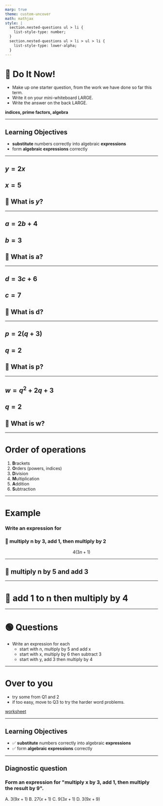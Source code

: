 ```yaml
---
marp: true
theme: custom-uncover
math: mathjax
style: |
  section.nested-questions ul > li {
    list-style-type: number;
  }
  section.nested-questions ul > li > ul > li {
    list-style-type: lower-alpha;
  }
---
```


# :memo: Do It Now!

- Make up one starter question, from the work we have done so far this term.
- Write it on your mini-whiteboard LARGE.
- Write the answer on the back LARGE.

**indices, prime factors, algebra**

---

## Learning Objectives

- **substitute** numbers correctly into algebraic **expressions**
- form **algebraic expressions** correctly

---

## $y = 2x$

## $x = 5$ 

## :memo: What is $y$?

---

## $a = 2b + 4$

## $b = 3$

## :memo: What is a?

---
## $d = 3c+6$

## $c = 7$

## :memo: What is d?
---

## $p = 2(q+3)$

## $q = 2$

## :memo: What is p?

---

## $w = q^2 + 2q + 3$

## $q=2$

## :memo: What is w?

---

# Order of operations

1. **B**rackets
2. **O**rders (powers, indices)
3. **D**ivision
4. **M**ultiplication
5. **A**ddition
6. **S**ubtraction

---
# Example
### Write an expression for

### :memo: multiply n by 3, add 1, then multiply by 2
 
$$4(3n+1)$$

---

## :memo: multiply n by 5 and add 3

---

# :memo: add 1 to n then multiply by 4

---

<!-- _class: nested-questions -->

# :green_circle: Questions

- Write an expression for each
  - start with n, multiply by 5 and add x
  - start with x, multiply by 6 then subtract 3
  - start with y, add 3 then multiply by 4

---

# Over to you

- try some from Q1 and 2
- if too easy, move to Q3 to try the harder word problems.

[worksheet](https://corbettmaths.com/wp-content/uploads/2023/02/Forming-Expressions.pdf)

---

## Learning Objectives

- :white_check_mark: **substitute** numbers correctly into algebraic **expressions**
- :white_check_mark: form **algebraic expressions** correctly

---

## Diagnostic question

### Form an expression for "multiply x by 3, add 1, then multiply the result by 9".

A. $3(9x+1)$
B. $27(x+1)$
C. $9(3x+1)$
D. $3(9x+9)$

<!-- answer: C -->